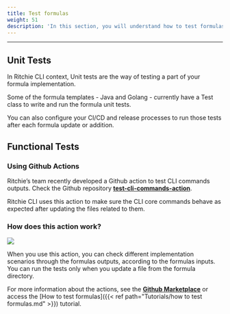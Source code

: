 ```yaml
---
title: Test formulas 
weight: 51
description: 'In this section, you will understand how to test formulas on Ritchie.'
---
```


---

## **Unit Tests**

In Ritchie CLI context, Unit tests are the way of testing a part of your formula implementation.

Some of the formula templates - Java and Golang - currently have a Test class to write and run the formula unit tests.


You can also configure your CI/CD and release processes to run those tests after each formula update or addition. 


## **Functional Tests**

### **Using Github Actions**
Ritchie’s team recently developed a Github action to test CLI commands outputs. Check the Github repository [**test-cli-commands-action**](https://github.com/GuillaumeFalourd/test-cli-commands-action).

Ritchie CLI uses this action to make sure the CLI core commands behave as expected after updating the files related to them.

### **How does this action work?**

![](/shared/githubactions.PNG)

When you use this action, you can check different implementation scenarios through the formulas outputs, according to the formulas inputs. You can run the tests only when you update a file from the formula directory.

For more information about the actions, see the [**Github Marketplace**](https://github.com/marketplace/actions/test-cli-commands-action) or access the [How to test formulas]({{< ref path="Tutorials/how to test formulas.md" >}}) tutorial.   
